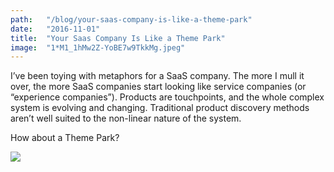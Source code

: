 ```yaml
---
path:	"/blog/your-saas-company-is-like-a-theme-park"
date:	"2016-11-01"
title:	"Your Saas Company Is Like a Theme Park"
image:	"1*M1_1hMw2Z-YoBE7w9TkkMg.jpeg"
---
```


I’ve been toying with metaphors for a SaaS company. The more I mull it over, the more SaaS companies start looking like service companies (or “experience companies”). Products are touchpoints, and the whole complex system is evolving and changing. Traditional product discovery methods aren’t well suited to the non-linear nature of the system.

How about a Theme Park?

![](/images/1*M1_1hMw2Z-YoBE7w9TkkMg.jpeg)